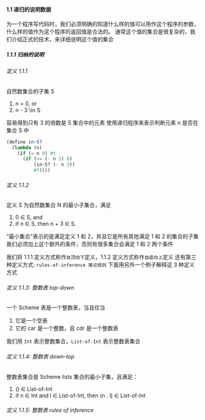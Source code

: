 <script type="text/javascript" src="http://cdn.mathjax.org/mathjax/latest/MathJax.js?config=TeX-AMS-MML_HTMLorMML"></script>
#### 1.1 递归的说明数据
为一个程序写代码时，我们必须明确的知道什么样的值可以用作这个程序的参数，什么样的值作为这个程序的返回值是合法的。
通常这个值的集合是很复杂的，我们介绍正式的技术，来详细说明这个值的集合

##### 1.1.1 归纳的说明
###### 定义 1.1.1
自然数集合的子集 S
1. n = 0, or
2. n - 3 \in S

容易得到只有 3 的倍数是 S 集合中的元素
使用递归程序来表示判断元素 n 是否在集合 S 中
```Scheme
(define in-S?
  (lambda (n)
    (if (= n 0) #t
      (if (>= (- n 3) 0)
          (in-S? (- n 3))
          #f))))
```

###### 定义 1.1.2
定义 S 为自然数集合 N 的最小子集合，满足
1. 0 ∈ S, and
2. if n ∈ S, then n + 3 ∈ S.

”最小集合"表示的是满足定义 1 和 2，并且它是所有其他满足 1 和 2 的集合的子集
我们必须加上这个额外的条件，否则有很多集合会满足 1 和 2 两个条件

我们将 1.1.1 定义方式称作`自顶向下`定义，1.1.2 定义方式称作`自底向上`定义
还有第三种定义方式: `rules-of-inference 推论规则`
下面用另外一个例子解释这 3 种定义方式

###### 定义 1.1.3: 整数表 top-down
一个 Scheme 表是一个整数表，当且仅当
1. 它是一个空表
2. 它的 car 是一个整数，且 cdr 是一个整数表

我们用 `Int` 表示整数集合，`List-of-Int` 表示整数表集合

###### 定义 1.1.4: 整数表 down-top
整数表集合是 Scheme lists 集合的最小子集，且满足：
1. () ∈ List-of-Int
2. if n ∈ Int and l ∈ List-of-Int, then (n . l) ∈ List-of-Int

###### 定义 1.1.5: 整数表 rules of inference
